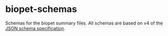 biopet-schemas
==============

Schemas for the biopet summary files. All schemas are based on v4 of the [JSON schema specification](http://json-schema.org/).
